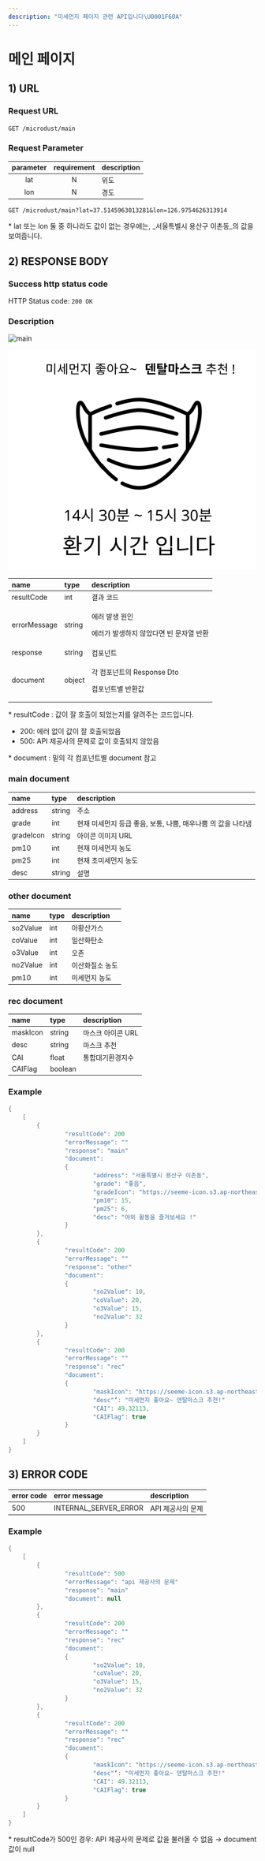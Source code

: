 ```yaml
---
description: "미세먼지 페이지 관련 API입니다\U0001F60A"
---
```


# 메인 페이지

## 1\) URL

### Request URL

```text
GET /microdust/main
```

### Request Parameter

| parameter | requirement | description |
| :---: | :---: | :--- |
| lat | N | 위도 |
| lon | N | 경도 |

```text
GET /microdust/main?lat=37.5145963013281&lon=126.9754626313914
```

\* lat 또는 lon 둘 중 하나라도 값이 없는 경우에는, _서울특별시 용산구 이촌동_의 값을 보여줍니다.

## 2\) RESPONSE BODY

### Success http status code

HTTP Status code: `200 OK`

### Description

![main](https://user-images.githubusercontent.com/68282057/124726729-fa01e680-df48-11eb-86e2-258ff2d4633b.png)

![rec](../../.gitbook/assets/.png.png)

<table>
  <thead>
    <tr>
      <th style="text-align:left">name</th>
      <th style="text-align:left">type</th>
      <th style="text-align:left">description</th>
    </tr>
  </thead>
  <tbody>
    <tr>
      <td style="text-align:left">resultCode</td>
      <td style="text-align:left">int</td>
      <td style="text-align:left">&#xACB0;&#xACFC; &#xCF54;&#xB4DC;</td>
    </tr>
    <tr>
      <td style="text-align:left">errorMessage</td>
      <td style="text-align:left">string</td>
      <td style="text-align:left">
        <p>&#xC5D0;&#xB7EC; &#xBC1C;&#xC0DD; &#xC6D0;&#xC778;</p>
        <p>&#xC5D0;&#xB7EC;&#xAC00; &#xBC1C;&#xC0DD;&#xD558;&#xC9C0; &#xC54A;&#xC558;&#xB2E4;&#xBA74;
          &#xBE48; &#xBB38;&#xC790;&#xC5F4; &#xBC18;&#xD658;</p>
      </td>
    </tr>
    <tr>
      <td style="text-align:left">response</td>
      <td style="text-align:left">string</td>
      <td style="text-align:left">&#xCEF4;&#xD3EC;&#xB10C;&#xD2B8;</td>
    </tr>
    <tr>
      <td style="text-align:left">document</td>
      <td style="text-align:left">object</td>
      <td style="text-align:left">
        <p>&#xAC01; &#xCEF4;&#xD3EC;&#xB10C;&#xD2B8;&#xC758; Response Dto</p>
        <p>&#xCEF4;&#xD3EC;&#xB10C;&#xD2B8;&#xBCC4; &#xBC18;&#xD658;&#xAC12;</p>
      </td>
    </tr>
  </tbody>
</table>

\* resultCode : 값이 잘 호출이 되었는지를 알려주는 코드입니다. 

* 200: 에러 없이 값이 잘 호출되었음
* 500: API 제공사의 문제로 값이 호출되지 않았음

\* document : 밑의 각 컴포넌트별 document 참고

### **main document**

| name | type | description |
| :--- | :--- | :--- |
| address | string | 주소 |
| grade | int | 현재 미세먼지 등급 좋음, 보통, 나쁨, 매우나쁨 의 값을 나타냄 |
| gradeIcon | string | 아이콘 이미지 URL |
| pm10 | int | 현재 미세먼지 농도 |
| pm25 | int | 현재 초미세먼지 농도 |
| desc | string | 설명 |

### other document

| name | type | description |
| :--- | :--- | :--- |
| so2Value | int | 아황산가스  |
| coValue | int | 일산화탄소  |
| o3Value | int | 오존  |
| no2Value | int | 이산화질소 농도 |
| pm10 | int | 미세먼지 농도 |

### rec document

| name | type | description |
| :--- | :--- | :--- |
| maskIcon | string | 마스크 아이콘 URL  |
| desc | string | 마스크 추천  |
| CAI | float | 통합대기환경지수 |
| CAIFlag | boolean |  |

### Example

```java
{
	[
		{
				"resultCode": 200
				"errorMessage": ""
				"response": "main"
				"document": 
				{
						"address": "서울특별시 용산구 이촌동",
						"grade": "좋음",
						"gradeIcon": "https://seeme-icon.s3.ap-northeast-2.amazonaws.com/icon/microdust/microdust.png",
						"pm10": 15,
						"pm25": 6,
						"desc": "야외 활동을 즐겨보세요 !"
				}
		},
		{
				"resultCode": 200
				"errorMessage": ""
				"response": "other"
				"document": 
				{
						"so2Value": 10,
						"coValue": 20,
						"o3Value": 15,
						"no2Value": 32
				}
		},
		{
				"resultCode": 200
				"errorMessage": ""
				"response": "rec"
				"document": 
				{
						"maskIcon": "https://seeme-icon.s3.ap-northeast-2.amazonaws.com/icon/mask/dental.png",
						"desc"‘: "미세먼지 좋아요~ 덴탈마스크 추천!"
						"CAI": 49.32113,
						"CAIFlag": true
				}
		}
	]
}

```

## 3\) ERROR CODE

| error code | error message | description |
| :--- | :--- | :--- |
| 500 | INTERNAL\_SERVER\_ERROR | API 제공사의 문제 |

### Example

```java
{
	[
		{
				"resultCode": 500
				"errorMessage": "api 제공사의 문제"
				"response": "main"
				"document": null
		},
		{
				"resultCode": 200
				"errorMessage": ""
				"response": "rec"
				"document": 
				{
						"so2Value": 10,
						"coValue": 20,
						"o3Value": 15,
						"no2Value": 32
				}
		},
		{
				"resultCode": 200
				"errorMessage": ""
				"response": "rec"
				"document": 
				{
						"maskIcon": "https://seeme-icon.s3.ap-northeast-2.amazonaws.com/icon/mask/dental.png",
						"desc"‘: "미세먼지 좋아요~ 덴탈마스크 추천!"
						"CAI": 49.32113,
						"CAIFlag": true
				}
		}
	]
}

```

\* resultCode가 500인 경우: API 제공사의 문제로 값을 불러올 수 없음 → document 값이 null

